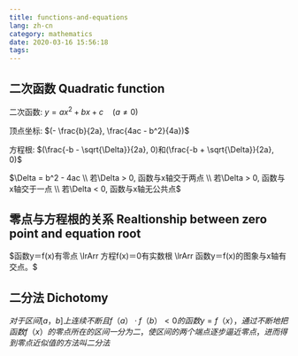 ```yaml
---
title: functions-and-equations
lang: zh-cn
category: mathematics
date: 2020-03-16 15:56:18
tags:
---
```


## 二次函数 Quadratic function

二次函数: $y=ax^2 + bx + c \quad (a \neq 0)$

顶点坐标: $(- \frac{b}{2a}, \frac{4ac - b^2}{4a})$

方程根: $(\frac{-b - \sqrt{\Delta}}{2a}, 0)和(\frac{-b + \sqrt{\Delta}}{2a}, 0)$

$\Delta = b^2 - 4ac \\
若\Delta > 0, 函数与x轴交于两点 \\
若\Delta > 0, 函数与x轴交于一点 \\
若\Delta < 0, 函数与x轴无公共点$

## 零点与方程根的关系 Realtionship between zero point and equation root

$函数y＝f(x)有零点 \lrArr 方程f(x)＝0有实数根 \lrArr 函数y＝f(x)的图象与x轴有交点。$

## 二分法 Dichotomy

$对于区间[a，b]上连续不断且f（a）·f（b）<0的函数y=f（x），通过不断地把函数f（x）的零点所在的区间一分为二，使区间的两个端点逐步逼近零点，进而得到零点近似值的方法叫二分法$